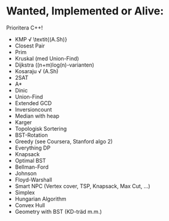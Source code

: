 Wanted, Implemented or Alive:
=============================
Prioritera C++!
- KMP √ \textit{(A.Sh)}
- Closest Pair
- Prim
- Kruskal (med Union-Find)
- Dijkstra ((n+m)log(n)-varianten)
- Kosaraju √ (A.Sh)
- 2SAT
- A*
- Dinic
- Union-Find
- Extended GCD
- Inversioncount
- Median with heap
- Karger
- Topologisk Sortering
- BST-Rotation
- Greedy (see Coursera, Stanford algo 2)
- Everything DP
- Knapsack
- Optimal BST
- Bellman-Ford
- Johnson
- Floyd-Warshall
- Smart NPC (Vertex cover, TSP,  Knapsack, Max Cut, ...)
- Simplex
- Hungarian Algorithm
- Convex Hull
- Geometry with BST (KD-träd m.m.)
